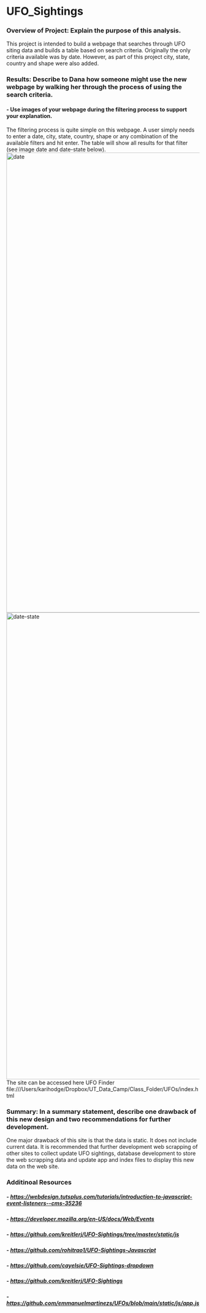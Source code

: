 # UFO_Sightings

### Overview of Project: Explain the purpose of this analysis.
  This project is intended to build a webpage that searches through UFO siting data and builds a table based on search criteria. Originally the only criteria available was by date. However, as part of this project city, state, country and shape were also added. 
### Results: Describe to Dana how someone might use the new webpage by walking her through the process of using the search criteria. 
#### - Use images of your webpage during the filtering process to support your explanation.
  The filtering process is quite simple on this webpage. A user simply needs to enter a date, city, state, country, shape or any combination of the available filters and hit enter. The table will show all results for that filter (see image date and date-state below). 
<img width="1197" alt="date" src="https://user-images.githubusercontent.com/82460401/122989613-a1d3bd80-d368-11eb-9fee-75c11a122149.png">
<img width="1215" alt="date-state" src="https://user-images.githubusercontent.com/82460401/122989717-c039b900-d368-11eb-9a4c-52373b282c52.png">
  The site can be accessed here UFO Finder file:///Users/karihodge/Dropbox/UT_Data_Camp/Class_Folder/UFOs/index.html
### Summary: In a summary statement, describe one drawback of this new design and two recommendations for further development.
  One major drawback of this site is that the data is static. It does not include current data. It is recommended that further development web scrapping of other sites to collect update UFO sightings, database development to store the web scrapping data and update app and index files to display this new data on the web site. 

### Additinoal Resources
##### - https://webdesign.tutsplus.com/tutorials/introduction-to-javascript-event-listeners--cms-35236
##### - https://developer.mozilla.org/en-US/docs/Web/Events
##### - https://github.com/kreitlerj/UFO-Sightings/tree/master/static/js
##### - https://github.com/rohitrao1/UFO-Sightings-Javascript
##### - https://github.com/cayelsie/UFO-Sightings-dropdown
##### - https://github.com/kreitlerj/UFO-Sightings
##### - https://github.com/emmanuelmartinezs/UFOs/blob/main/static/js/app.js
